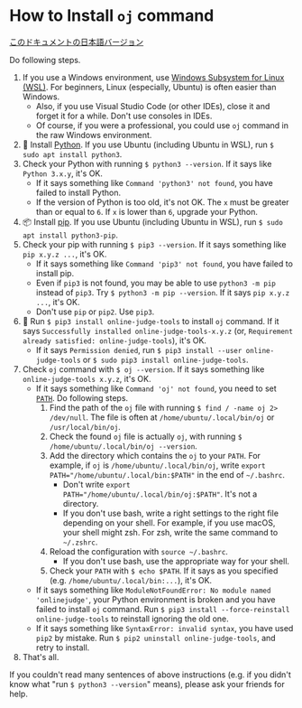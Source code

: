 # How to Install `oj` command

[このドキュメントの日本語バージョン](./INSTALL.ja.md)

Do following steps.

1.  If you use a Windows environment, use [Windows Subsystem for Linux (WSL)](https://docs.microsoft.com/en-us/windows/wsl/about). For beginners, Linux (especially, Ubuntu) is often easier than Windows.
    -   Also, if you use Visual Studio Code (or other IDEs), close it and forget it for a while. Don't use consoles in IDEs.
    -   Of course, if you were a professional, you could use `oj` command in the raw Windows environment.
1.  :snake: Install [Python](https://www.python.org/). If you use Ubuntu (including Ubuntu in WSL), run `$ sudo apt install python3`.
1.  Check your Python with running `$ python3 --version`. If it says like `Python 3.x.y`, it's OK.
    -   If it says something like `Command 'python3' not found`, you have failed to install Python.
    -   If the version of Python is too old, it's not OK. The `x` must be greater than or equal to `6`. If `x` is lower than `6`, upgrade your Python.
1.  :package: Install [pip](https://pip.pypa.io/en/stable/). If you use Ubuntu (including Ubuntu in WSL), run `$ sudo apt install python3-pip`.
1.  Check your pip with running `$ pip3 --version`. If it says something like `pip x.y.z ...`, it's OK.
    -   If it says something like `Command 'pip3' not found`, you have failed to install pip.
    -   Even if `pip3` is not found, you may be able to use `python3 -m pip` instead of `pip3`. Try `$ python3 -m pip --version`. If it says `pip x.y.z ...`, it's OK.
    -   Don't use `pip` or `pip2`. Use `pip3`.
1.  :dart: Run `$ pip3 install online-judge-tools` to install `oj` command. If it says `Successfully installed online-judge-tools-x.y.z` (or, `Requirement already satisfied: online-judge-tools`), it's OK.
    -   If it says `Permission denied`, run `$ pip3 install --user online-judge-tools` or `$ sudo pip3 install online-judge-tools`.
1.  Check `oj` command with `$ oj --version`. If it says something like `online-judge-tools x.y.z`, it's OK.
    -   If it says something like `Command 'oj' not found`, you need to set [`PATH`](https://en.wikipedia.org/wiki/PATH_%28variable%29). Do following steps.
        1.  Find the path of the `oj` file with running `$ find / -name oj 2> /dev/null`. The file is often at `/home/ubuntu/.local/bin/oj` or `/usr/local/bin/oj`.
        1.  Check the found `oj` file is actually `oj`, with running `$ /home/ubuntu/.local/bin/oj --version`.
        1.  Add the directory which contains the `oj` to your `PATH`. For example, if `oj` is `/home/ubuntu/.local/bin/oj`, write `export PATH="/home/ubuntu/.local/bin:$PATH"` in the end of `~/.bashrc`.
            -   Don't write `export PATH="/home/ubuntu/.local/bin/oj:$PATH"`. It's not a directory.
            -   If you don't use bash, write a right settings to the right file depending on your shell. For example, if you use macOS, your shell might zsh. For zsh, write the same command to `~/.zshrc`.
        1.  Reload the configuration with `source ~/.bashrc`.
            -   If you don't use bash, use the appropriate way for your shell.
        1.  Check your `PATH` with `$ echo $PATH`. If it says as you specified (e.g. `/home/ubuntu/.local/bin:...`), it's OK.
    -   If it says something like `ModuleNotFoundError: No module named 'onlinejudge'`, your Python environment is broken and you have failed to install `oj` command. Run `$ pip3 install --force-reinstall online-judge-tools` to reinstall ignoring the old one.
    -   If it says something like `SyntaxError: invalid syntax`, you have used `pip2` by mistake. Run `$ pip2 uninstall online-judge-tools`, and retry to install.
1.  That's all.

If you couldn't read many sentences of above instructions (e.g. if you didn't know what "run `$ python3 --version`" means), please ask your friends for help.
